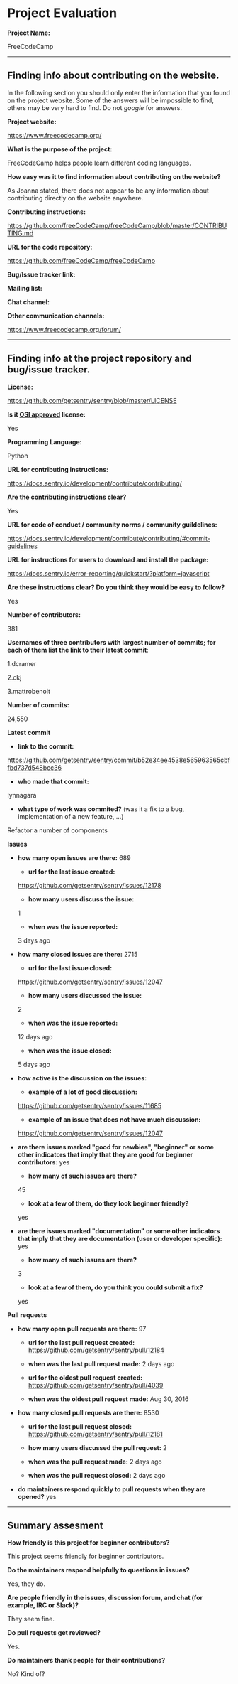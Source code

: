 # Project Evaluation 



__Project Name:__

FreeCodeCamp

---

## Finding info about contributing on the website.

In the following section you should only enter the information that you
found on the project website. Some of the answers will be impossible to find, others
may be very hard to find. Do not _google_ for answers.

__Project website:__

https://www.freecodecamp.org/

__What is the purpose of the project:__

FreeCodeCamp helps people learn different coding languages.

__How easy was it to find information about contributing on the website?__

As Joanna stated, there does not appear to be any information about contributing directly on the website anywhere.

__Contributing instructions:__

https://github.com/freeCodeCamp/freeCodeCamp/blob/master/CONTRIBUTING.md

__URL for the code repository:__

https://github.com/freeCodeCamp/freeCodeCamp

__Bug/Issue tracker link:__

__Mailing list:__

__Chat channel:__

__Other communication channels:__

https://www.freecodecamp.org/forum/

---

## Finding info at the project repository and bug/issue tracker.

__License:__

https://github.com/getsentry/sentry/blob/master/LICENSE

__Is it [OSI approved](https://opensource.org/licenses/alphabetical) license:__

Yes

__Programming Language:__

Python

__URL for contributing instructions:__ 

https://docs.sentry.io/development/contribute/contributing/

__Are the contributing instructions clear?__ 

Yes

__URL for code of conduct / community norms / community guildelines:__

https://docs.sentry.io/development/contribute/contributing/#commit-guidelines

__URL for instructions for users to download and install the package:__

https://docs.sentry.io/error-reporting/quickstart/?platform=javascript

__Are these instructions clear? Do you think they would be easy to follow?__

Yes

__Number of contributors:__

381

__Usernames of three contributors with largest number of commits; for
each of them list the link to their latest commit__:

1.dcramer

2.ckj

3.mattrobenolt


__Number of commits:__

24,550

__Latest commit__

- __link to the commit:__

https://github.com/getsentry/sentry/commit/b52e34ee4538e565963565cbffbd737d548bcc36

- __who made that commit:__

lynnagara 

- __what type of work was commited?__ (was it a fix to a bug, implementation of a new feature, ...)

Refactor a number of components

__Issues__

- __how many open issues are there:__ 689

    - __url for the last issue created:__
    
    https://github.com/getsentry/sentry/issues/12178

    - __how many users discuss the issue:__
    
    1
    
    - __when was the issue reported:__
    
    3 days ago

- __how many closed issues are there:__ 2715

    - __url for the last issue closed:__
    
    https://github.com/getsentry/sentry/issues/12047
    
    - __how many users discussed the issue:__
    
    2
    
    - __when was the issue reported:__
    
    12 days ago
    
    - __when was the issue closed:__
    
    5 days ago

- __how active is the discussion on the issues:__ 

    - __example of a lot of good discussion:__ 
    
    https://github.com/getsentry/sentry/issues/11685
    
    - __example of an issue that does not have much discussion:__
    
    https://github.com/getsentry/sentry/issues/12047



- __are there issues marked "good for newbies", "beginner" or some other indicators that imply that they are good for beginner contributors:__ yes

    - __how many of such issues are there?__
    
    45
    
    - __look at a few of them, do they look beginner friendly?__ 

    yes

- __are there issues marked "documentation" or some other indicators that imply that they are documentation (user or developer specific):__ yes
 
    - __how many of such issues are there?__
    
    3
    
    - __look at a few of them, do you think you could submit a fix?__ 

    yes

__Pull requests__

- __how many open pull requests are there:__ 97

    - __url for the last pull request created:__ https://github.com/getsentry/sentry/pull/12184
    
    - __when was the last pull request made:__ 2 days ago

    - __url for the oldest pull request created:__ https://github.com/getsentry/sentry/pull/4039        
    
    - __when was the oldest pull request made:__ Aug 30, 2016

- __how many closed pull requests are there:__ 8530

    - __url for the last pull request closed:__  https://github.com/getsentry/sentry/pull/12181
    
    - __how many users discussed the pull request:__ 2
    
    - __when was the pull request made:__ 2 days ago
    
    - __when was the pull request closed:__ 2 days ago
    

- __do maintainers respond quickly to pull requests when they are opened?__  yes





---


## Summary assesment
__How friendly is this project for beginner contributors?__

This project seems friendly for beginner contributors.


__Do the maintainers respond helpfully to questions in issues?__

Yes, they do.


__Are people friendly in the issues, discussion forum, and chat (for example, IRC or Slack)?__

They seem fine. 


__Do pull requests get reviewed?__

Yes.

__Do maintainers thank people for their contributions?__

No? Kind of?
